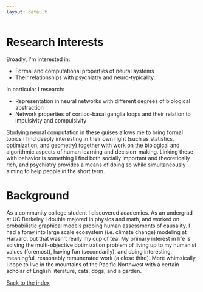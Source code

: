 ```yaml
---
layout: default
---
```


# Research Interests #
Broadly, I'm interested in:
 - Formal and computational properties of neural systems 
 - Their relationships with psychiatry and neuro-typicality.

In particular I research:
 - Representation in neural networks with different degrees of biological abstraction
 - Network properties of cortico-basal ganglia loops and their relation to impulsivity and compulsivity

Studying neural computation in these guises allows me to bring formal topics I find deeply interesting in their own right (such as statistics, optimization, and geometry) together with work on the biological and algorithmic aspects of human learning and decision-making. Linking these with behavior is something I find both socially important and theoretically rich, and psychiatry provides a means of doing so while simultaneously aiming to help people in the short term.

# Background #
As a community college student I discovered academics. As an undergrad at UC Berkeley I double majored in physics and math, and worked on probabilistic graphical models probing human assessments of causality. I had a foray into large scale ecosystem (i.e. climate change) modeling at Harvard, but that wasn't really my cup of tea. My primary interest in life is solving the multi-objective optimization problem of living up to my humanist values (foremost), having fun (secondarily), and doing interesting, meaningful, reasonably remunerated work (a close third). More whimsically, I hope to live in the mountains of the Pacific Northwest with a certain scholar of English literature, cats, dogs, and a garden.

[Back to the index](../index.md)
